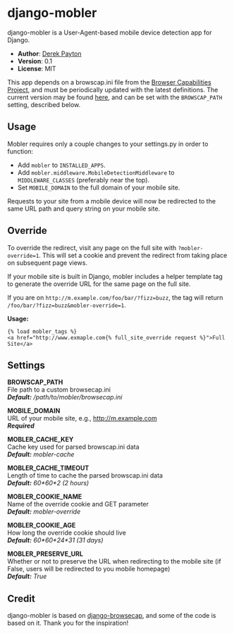 # django-mobler

django-mobler is a User-Agent-based mobile device detection app for Django.

* **Author**: [Derek Payton](http://www.dmpayton.com)
* **Version**: 0.1
* **License**: MIT

This app depends on a browscap.ini file from the [Browser Capabilities Project](http://browsers.garykeith.com/), and must be periodically updated with the latest definitions. The current version may be found [here](http://browsers.garykeith.com/stream.asp?BrowsCapINI), and can be set with the `BROWSCAP_PATH` setting, described below.

## Usage

Mobler requires only a couple changes to your settings.py in order to function:

* Add `mobler` to `INSTALLED_APPS`.
* Add `mobler.middleware.MobileDetectionMiddleware` to `MIDDLEWARE_CLASSES` (preferably near the top).
* Set `MOBILE_DOMAIN` to the full domain of your mobile site.

Requests to your site from a mobile device will now be redirected to the same URL path and query string on your mobile site.

## Override

To override the redirect, visit any page on the full site with `?mobler-override=1`. This will set a cookie and prevent the redirect from taking place on subsequent page views.

If your mobile site is built in Django, mobler includes a helper template tag to generate the override URL for the same page on the full site.

If you are on `http://m.example.com/foo/bar/?fizz=buzz`, the tag will return `/foo/bar/?fizz=buzz&mobler-override=1`.

**Usage:**

    {% load mobler_tags %}
    <a href="http://www.exmaple.com{% full_site_override request %}">Full Site</a>

## Settings

**BROWSCAP\_PATH**  
File path to a custom browsecap.ini  
***Default:** /path/to/mobler/browsecap.ini*

**MOBILE\_DOMAIN**  
URL of your mobile site, e.g., http://m.example.com  
***Required***

**MOBLER\_CACHE\_KEY**  
Cache key used for parsed browscap.ini data  
***Default:** mobler-cache*

**MOBLER\_CACHE\_TIMEOUT**  
Length of time to cache the parsed browscap.ini data  
***Default:** 60\*60\*2 (2 hours)*

**MOBLER\_COOKIE\_NAME**  
Name of the override cookie and GET parameter  
***Default:** mobler-override*

**MOBLER\_COOKIE\_AGE**  
How long the override cookie should live  
***Default:** 60\*60\*24\*31 (31 days)*

**MOBLER\_PRESERVE\_URL**  
Whether or not to preserve the URL when redirecting to the mobile site (if False, users will be redirected to you mobile homepage)  
***Default:** True*

## Credit

django-mobler is based on [django-browsecap](https://github.com/ella/django-browsecap), and some of the code is based on it. Thank you for the inspiration!
